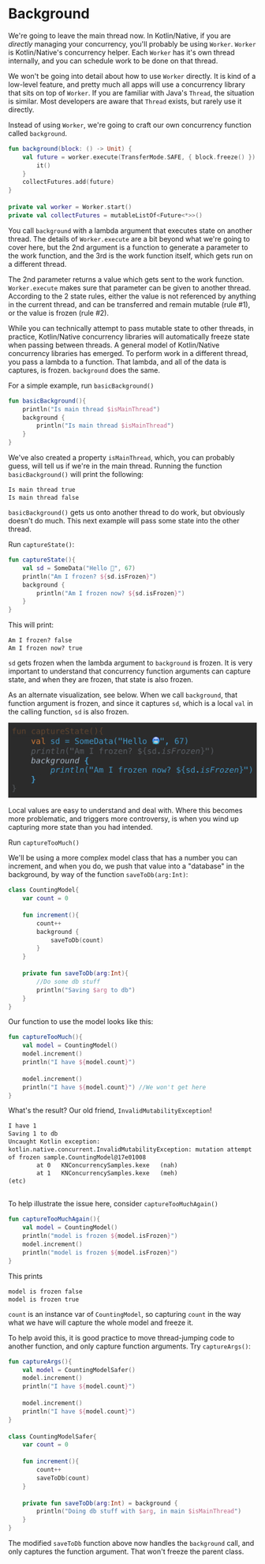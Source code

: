 # Background

We're going to leave the main thread now. In Kotlin/Native, if you are *directly* managing your concurrency, you'll probably be using `Worker`. `Worker` is Kotlin/Native's concurrency helper. Each `Worker` has it's own thread internally, and you can schedule work to be done on that thread.

We won't be going into detail about how to use `Worker` directly. It is kind of a low-level feature, and pretty much all apps will use a concurrency library that sits on top of `Worker`. If you are familiar with Java's `Thread`, the situation is similar. Most developers are aware that `Thread` exists, but rarely use it directly.

Instead of using `Worker`, we're going to craft our own concurrency function called `background`.

```kotlin
fun background(block: () -> Unit) {
    val future = worker.execute(TransferMode.SAFE, { block.freeze() }) {
        it()
    }
    collectFutures.add(future)
}

private val worker = Worker.start()
private val collectFutures = mutableListOf<Future<*>>()
```

You call `background` with a lambda argument that executes state on another thread. The details of `Worker.execute` are a bit beyond what we're going to cover here, but the 2nd argument is a function to generate a parameter to the work function, and the 3rd is the work function itself, which gets run on a different thread.

The 2nd parameter returns a value which gets sent to the work function.  `Worker.execute` makes sure that parameter can be given to another thread. According to the 2 state rules, either the value is not referenced by anything in the current thread, and can be transferred and remain mutable (rule #1), or the value is frozen (rule #2).

While you can technically attempt to pass mutable state to other threads, in practice, Kotlin/Native concurrency libraries will automatically freeze state when passing between threads. A general model of Kotlin/Native concurrency libraries has emerged. To perform work in a different thread, you pass a lambda to a function. That lambda, and all of the data is captures, is frozen. `background` does the same.

For a simple example, run `basicBackground()`

```kotlin
fun basicBackground(){
    println("Is main thread $isMainThread")
    background {
        println("Is main thread $isMainThread")
    }
}
```

We've also created a property `isMainThread`, which, you can probably guess, will tell us if we're in the main thread. Running the function `basicBackground()` will print the following:

```
Is main thread true
Is main thread false
```

`basicBackground()` gets us onto another thread to do work, but obviously doesn't do much. This next example will pass some state into the other thread.

Run `captureState()`:

```kotlin
fun captureState(){
    val sd = SomeData("Hello 🥶", 67)
    println("Am I frozen? ${sd.isFrozen}")
    background {
        println("Am I frozen now? ${sd.isFrozen}")
    }
}
```

This will print:

```
Am I frozen? false
Am I frozen now? true
```

`sd` gets frozen when the lambda argument to `background` is frozen. It is very important to understand that concurrency function arguments can capture state, and when they are frozen, that state is also frozen.

As an alternate visualization, see below. When we call `background`, that function argument is frozen, and since it captures `sd`, which is a local `val` in the calling function, `sd` is also frozen.

![Frozen Code](./assets/frozencode.png)

Local values are easy to understand and deal with. Where this becomes more problematic, and triggers more controversy, is when you wind up capturing more state than you had intended.

Run `captureTooMuch()`

We'll be using a more complex model class that has a number you can increment, and when you do, we push that value into a "database" in the background, by way of the function `saveToDb(arg:Int)`:

```kotlin
class CountingModel{
    var count = 0

    fun increment(){
        count++
        background {
            saveToDb(count)
        }
    }

    private fun saveToDb(arg:Int){
        //Do some db stuff
        println("Saving $arg to db")
    }
}
```

Our function to use the model looks like this:

```kotlin
fun captureTooMuch(){
    val model = CountingModel()
    model.increment()
    println("I have ${model.count}")

    model.increment()
    println("I have ${model.count}") //We won't get here
}
```

What's the result? Our old friend, `InvalidMutabilityException`!

```
I have 1
Saving 1 to db
Uncaught Kotlin exception: kotlin.native.concurrent.InvalidMutabilityException: mutation attempt of frozen sample.CountingModel@17e01008
        at 0   KNConcurrencySamples.kexe   (nah)
        at 1   KNConcurrencySamples.kexe   (meh)
(etc)
        
```

To help illustrate the issue here, consider `captureTooMuchAgain()`

```kotlin
fun captureTooMuchAgain(){
    val model = CountingModel()
    println("model is frozen ${model.isFrozen}")
    model.increment()
    println("model is frozen ${model.isFrozen}")
}
```

This prints

```
model is frozen false
model is frozen true
```

`count` is an instance var of `CountingModel`, so capturing `count` in the way what we have will capture the whole model and freeze it.

To help avoid this, it is good practice to move thread-jumping code to another function, and only capture function arguments. Try `captureArgs()`:

```kotlin
fun captureArgs(){
    val model = CountingModelSafer()
    model.increment()
    println("I have ${model.count}")

    model.increment()
    println("I have ${model.count}")
}

class CountingModelSafer{
    var count = 0

    fun increment(){
        count++
        saveToDb(count)
    }

    private fun saveToDb(arg:Int) = background {
        println("Doing db stuff with $arg, in main $isMainThread")
    }
}
```

The modified `saveToDb` function above now handles the `background` call, and only captures the function argument. That won't freeze the parent class.
